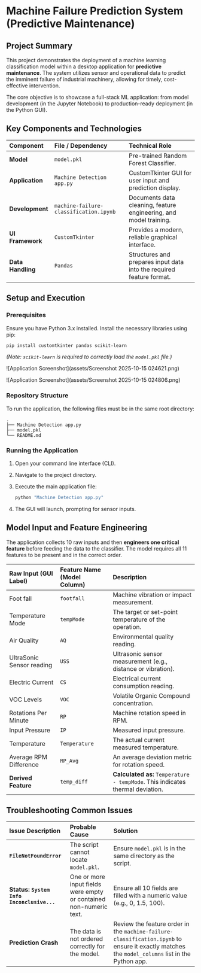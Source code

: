 # Machine Failure Prediction System (Predictive Maintenance)

##  Project Summary

This project demonstrates the deployment of a machine learning classification model within a desktop application for **predictive maintenance**. The system utilizes sensor and operational data to predict the imminent failure of industrial machinery, allowing for timely, cost-effective intervention.

The core objective is to showcase a full-stack ML application: from model development (in the Jupyter Notebook) to production-ready deployment (in the Python GUI).

##  Key Components and Technologies

| Component | File / Dependency | Technical Role |
| :--- | :--- | :--- |
| **Model** | `model.pkl` | Pre-trained Random Forest Classifier. |
| **Application** | `Machine Detection app.py` | CustomTkinter GUI for user input and prediction display. |
| **Development** | `machine-failure-classification.ipynb` | Documents data cleaning, feature engineering, and model training. |
| **UI Framework** | `CustomTkinter` | Provides a modern, reliable graphical interface. |
| **Data Handling** | `Pandas` | Structures and prepares input data into the required feature format. |

##  Setup and Execution

### Prerequisites

Ensure you have Python 3.x installed. Install the necessary libraries using pip:

```bash
pip install customtkinter pandas scikit-learn
```

*(Note: `scikit-learn` is required to correctly load the `model.pkl` file.)*

![Application Screenshot](assets/Screenshot 2025-10-15 024621.png)

![Application Screenshot](assets/Screenshot 2025-10-15 024806.png)

### Repository Structure

To run the application, the following files must be in the same root directory:

```
.
├── Machine Detection app.py  
├── model.pkl               
└── README.md
```

### Running the Application

1.  Open your command line interface (CLI).

2.  Navigate to the project directory.

3.  Execute the main application file:

    ```bash
    python "Machine Detection app.py"
    ```

4.  The GUI will launch, prompting for sensor inputs.

##  Model Input and Feature Engineering

The application collects 10 raw inputs and then **engineers one critical feature** before feeding the data to the classifier. The model requires all 11 features to be present and in the correct order.

| Raw Input (GUI Label) | Feature Name (Model Column) | Description |
| :--- | :--- | :--- |
| Foot fall | `footfall` | Machine vibration or impact measurement. |
| Temperature Mode | `tempMode` | The target or set-point temperature of the operation. |
| Air Quality | `AQ` | Environmental quality reading. |
| UltraSonic Sensor reading | `USS` | Ultrasonic sensor measurement (e.g., distance or vibration). |
| Electric Current | `CS` | Electrical current consumption reading. |
| VOC Levels | `VOC` | Volatile Organic Compound concentration. |
| Rotations Per Minute | `RP` | Machine rotation speed in RPM. |
| Input Pressure | `IP` | Measured input pressure. |
| Temperature | `Temperature` | The actual current measured temperature. |
| Average RPM Difference | `RP_Avg` | An average deviation metric for rotation speed. |
| **Derived Feature** | `temp_diff` | **Calculated as:** `Temperature - tempMode`. This indicates thermal deviation. |

##  Troubleshooting Common Issues

| Issue Description | Probable Cause | Solution |
| :--- | :--- | :--- |
| **`FileNotFoundError`** | The script cannot locate `model.pkl`. | Ensure `model.pkl` is in the same directory as the script. |
| **Status: `System Info Inconclusive...`** | One or more input fields were empty or contained non-numeric text. | Ensure all 10 fields are filled with a numeric value (e.g., 0, 1.5, 100). |
| **Prediction Crash** | The data is not ordered correctly for the model. | Review the feature order in the `machine-failure-classification.ipynb` to ensure it exactly matches the `model_columns` list in the Python app. |
